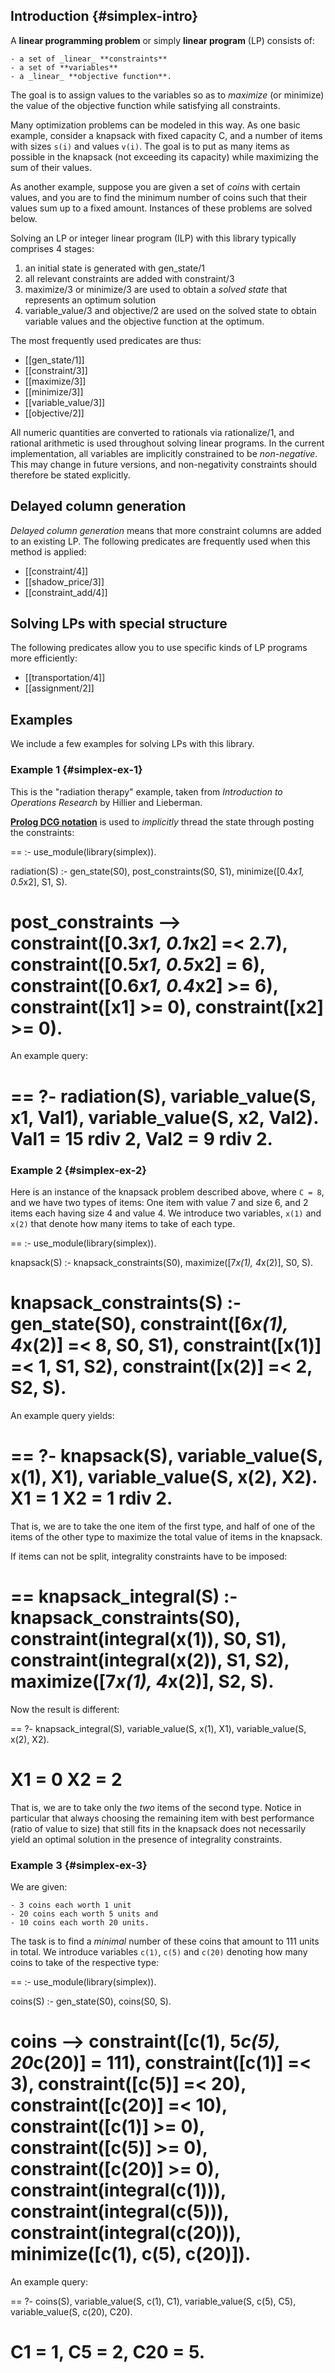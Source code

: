 
## Introduction  {#simplex-intro}

A **linear programming problem** or simply **linear program** (LP)
consists of:

    - a set of _linear_ **constraints**
    - a set of **variables**
    - a _linear_ **objective function**.

The goal is to assign values to the variables so as to _maximize_ (or
minimize) the value of the objective function while satisfying all
constraints.

Many optimization problems can be modeled in this way. As one basic
example, consider a knapsack with fixed capacity C, and a number of
items with sizes `s(i)` and values `v(i)`. The goal is to put as many
items as possible in the knapsack (not exceeding its capacity) while
maximizing the sum of their values.

As another example, suppose you are given a set of _coins_ with
certain values, and you are to find the minimum number of coins such
that their values sum up to a fixed amount. Instances of these
problems are solved below.

Solving an LP or integer linear program (ILP) with this library
typically comprises 4 stages:

  1. an initial state is generated with gen_state/1
  2. all relevant constraints are added with constraint/3
  3. maximize/3 or minimize/3 are used to obtain a _solved state_ that
     represents an optimum solution
  4. variable_value/3 and objective/2 are used on the solved state to obtain
     variable values and the objective function at the optimum.

The most frequently used predicates are thus:

  - [[gen_state/1]]
  - [[constraint/3]]
  - [[maximize/3]]
  - [[minimize/3]]
  - [[variable_value/3]]
  - [[objective/2]]

All numeric quantities are converted to rationals via rationalize/1,
and rational arithmetic is used throughout solving linear programs. In
the current implementation, all variables are implicitly constrained
to be _non-negative_. This may change in future versions, and
non-negativity constraints should therefore be stated explicitly.

## Delayed column generation

_Delayed column generation_ means that more constraint columns are
added to an existing LP. The following predicates are frequently used
when this method is applied:

  - [[constraint/4]]
  - [[shadow_price/3]]
  - [[constraint_add/4]]

## Solving LPs with special structure

The following predicates allow you to use specific kinds of LP
programs more efficiently:


  - [[transportation/4]]
  - [[assignment/2]]

## Examples

We include a few examples for solving LPs with this library.

### Example 1  {#simplex-ex-1}

This is the "radiation therapy" example, taken from
_Introduction to Operations Research_ by Hillier and Lieberman.

[**Prolog DCG notation**](https://www.metalevel.at/prolog/dcg.html) is
used to _implicitly_ thread the state through posting the
constraints:

==
:- use_module(library(simplex)).

radiation(S) :-
        gen_state(S0),
        post_constraints(S0, S1),
        minimize([0.4*x1, 0.5*x2], S1, S).

post_constraints -->
        constraint([0.3*x1, 0.1*x2] =< 2.7),
        constraint([0.5*x1, 0.5*x2] = 6),
        constraint([0.6*x1, 0.4*x2] >= 6),
        constraint([x1] >= 0),
        constraint([x2] >= 0).
==

An example query:

==
?- radiation(S), variable_value(S, x1, Val1),
                 variable_value(S, x2, Val2).
Val1 = 15 rdiv 2,
Val2 = 9 rdiv 2.
==

### Example 2 {#simplex-ex-2}

Here is an instance of the knapsack problem described above, where
`C = 8`, and we have two types of items: One item with value 7
and size 6, and 2 items each having size 4 and value 4. We introduce
two variables, `x(1)` and `x(2)` that denote how many items
to take of each type.

==
:- use_module(library(simplex)).

knapsack(S) :-
        knapsack_constraints(S0),
        maximize([7*x(1), 4*x(2)], S0, S).

knapsack_constraints(S) :-
        gen_state(S0),
        constraint([6*x(1), 4*x(2)] =< 8, S0, S1),
        constraint([x(1)] =< 1, S1, S2),
        constraint([x(2)] =< 2, S2, S).
==

An example query yields:

==
?- knapsack(S), variable_value(S, x(1), X1),
                variable_value(S, x(2), X2).
X1 = 1
X2 = 1 rdiv 2.
==

That is, we are to take the one item of the first type, and half of one of
the items of the other type to maximize the total value of items in the
knapsack.

If items can not be split, integrality constraints have to be imposed:

==
knapsack_integral(S) :-
        knapsack_constraints(S0),
        constraint(integral(x(1)), S0, S1),
        constraint(integral(x(2)), S1, S2),
        maximize([7*x(1), 4*x(2)], S2, S).
==

Now the result is different:

==
?- knapsack_integral(S), variable_value(S, x(1), X1),
                         variable_value(S, x(2), X2).

X1 = 0
X2 = 2
==

That is, we are to take only the _two_ items of the second type.
Notice in particular that always choosing the remaining item with best
performance (ratio of value to size) that still fits in the knapsack
does not necessarily yield an optimal solution in the presence of
integrality constraints.

### Example 3 {#simplex-ex-3}

We are given:

    - 3 coins each worth 1 unit
    - 20 coins each worth 5 units and
    - 10 coins each worth 20 units.

The task is to find a _minimal_ number of these coins that amount to
111 units in total. We introduce variables `c(1)`, `c(5)` and `c(20)`
denoting how many coins to take of the respective type:

==
:- use_module(library(simplex)).

coins(S) :-
        gen_state(S0),
        coins(S0, S).

coins -->
        constraint([c(1), 5*c(5), 20*c(20)] = 111),
        constraint([c(1)] =< 3),
        constraint([c(5)] =< 20),
        constraint([c(20)] =< 10),
        constraint([c(1)] >= 0),
        constraint([c(5)] >= 0),
        constraint([c(20)] >= 0),
        constraint(integral(c(1))),
        constraint(integral(c(5))),
        constraint(integral(c(20))),
        minimize([c(1), c(5), c(20)]).
==

An example query:

==
?- coins(S), variable_value(S, c(1), C1),
             variable_value(S, c(5), C5),
             variable_value(S, c(20), C20).

C1 = 1,
C5 = 2,
C20 = 5.
==
